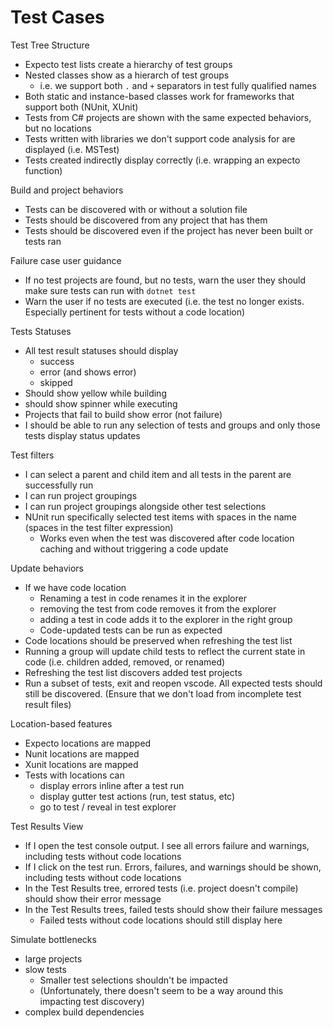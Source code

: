 

# Test Cases

Test Tree Structure
- Expecto test lists create a hierarchy of test groups
- Nested classes show as a hierarch of test groups
  - i.e. we support both `.` and `+` separators in test fully qualified names
- Both static and instance-based classes work for frameworks that support both (NUnit, XUnit)
- Tests from C# projects are shown with the same expected behaviors, but no locations
- Tests written with libraries we don't support code analysis for are displayed (i.e. MSTest)
- Tests created indirectly display correctly (i.e. wrapping an expecto function)

Build and project behaviors
- Tests can be discovered with or without a solution file
- Tests should be discovered from any project that has them
- Tests should be discovered even if the project has never been built or tests ran

Failure case user guidance
- If no test projects are found, but no tests, warn the user they should make sure tests can run with `dotnet test`
- Warn the user if no tests are executed (i.e. the test no longer exists. Especially pertinent for tests without a code location) 

Tests Statuses
- All test result statuses should display
  - success
  - error (and shows error)
  - skipped
- Should show yellow while building
- should show spinner while executing
- Projects that fail to build show error (not failure)
- I should be able to run any selection of tests and groups and only those tests display status updates

Test filters
- I can select a parent and child item and all tests in the parent are successfully run
- I can run project groupings
- I can run project groupings alongside other test selections
- NUnit run specifically selected test items with spaces in the name (spaces in the test filter expression)
  - Works even when the test was discovered after code location caching and without triggering a code update

Update behaviors
- If we have code location
  - Renaming a test in code renames it in the explorer
  - removing the test from code removes it from the explorer
  - adding a test in code adds it to the explorer in the right group
  - Code-updated tests can be run as expected
- Code locations should be preserved when refreshing the test list
- Running a group will update child tests to reflect the current state in code (i.e. children added, removed, or renamed)
- Refreshing the test list discovers added test projects
- Run a subset of tests, exit and reopen vscode. All expected tests should still be discovered. (Ensure that we don't load from incomplete test result files)

Location-based features
- Expecto locations are mapped
- Nunit locations are mapped
- Xunit locations are mapped
- Tests with locations can
  - display errors inline after a test run
  - display gutter test actions (run, test status, etc)
  - go to test / reveal in test explorer


Test Results View
- If I open the test console output. I see all errors failure and warnings, including tests without code locations
- If I click on the test run. Errors, failures, and warnings should be shown, including tests without code locations
- In the Test Results tree, errored tests (i.e. project doesn't compile) should show their error message
- In the Test Results trees, failed tests should show their failure messages
  - Failed tests without code locations should still display here


Simulate bottlenecks
- large projects
- slow tests
  - Smaller test selections shouldn't be impacted
  - (Unfortunately, there doesn't seem to be a way around this impacting test discovery)
- complex build dependencies

